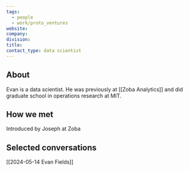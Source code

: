 ```yaml
---
tags:
  - people
  - work/proto_ventures
website: 
company: 
division: 
title: 
contact_type: data scientist
---
```

## About
Evan is a data scientist. He was previously at [[Zoba Analytics]] and did graduate school in operations research at MIT.

## How we met
Introduced by Joseph at Zoba

## Selected conversations
[[2024-05-14 Evan Fields]]